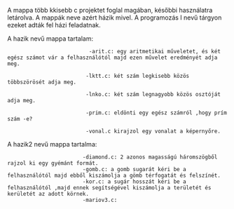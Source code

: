 A mappa több kkisebb c projektet foglal magában, későbbi használatra letárolva.
A mappák neve azért házik mivel. A programozás I nevű tárgyon ezeket adták fel házi feladatnak.

A hazik nevű mappa tartalam: 
                              
                              -arit.c: egy aritmetikai műveletet, és két egész számot vár a felhasználótól majd ezen művelet eredményét adja meg.
                             
                             -lktt.c: két szám legkisebb közös többszörösét adja meg.
                             
                             -lnko.c: két szám legnagyobb közös osztóját adja meg.
                             
                             -prim.c: eldönti egy egész számról ,hogy prím szám -e?
                             
                             -vonal.c kirajzol egy vonalat a képernyőre.

A hazik2 nevű mappa tartalma:
                            
                            
                            -diamond.c: 2 azonos magasságú háromszögből rajzol ki egy gyémánt formát.
                            -gomb.c: a gomb sugarát kéri be a felhasználótól majd ebből kiszámolja a gömb térfogatát és felszínét.
                            -kor.c: a sugár hosszát kéri be a felhasználótól ,majd ennek segítségével kiszámolja a területét és kerületét az adott körnek.
                            -mariov3.c:
                            
                            
